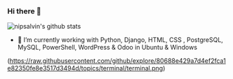 ### Hi there 👋

![nipsalvin's github stats](https://github-readme-stats.vercel.app/api?username=nipsalvin&count_private=true&show_icons=true&theme=synthwave)

<!--
**nipsalvin/nipsalvin** is a ✨ _special_ ✨ repository because its `README.md` (this file) appears on your GitHub profile.

Here are some ideas to get you started:
-->

- 🔭 I’m currently working with Python, Django, HTML, CSS , PostgreSQL, MySQL, PowerShell, WordPress & Odoo in Ubuntu & Windows

(https://raw.githubusercontent.com/github/explore/80688e429a7d4ef2fca1e82350fe8e3517d3494d/topics/terminal/terminal.png)
